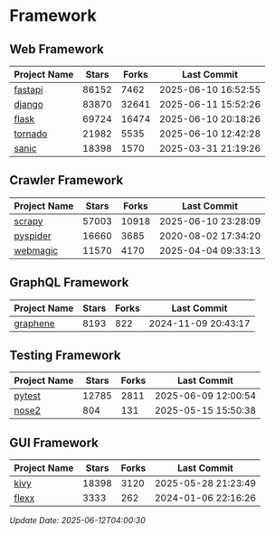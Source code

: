 # Framework

## Web Framework
| Project Name | Stars | Forks | Last Commit |
| ------------ | ----- | ----- | ----------- |
| [fastapi](https://github.com/fastapi/fastapi) | 86152 | 7462 | 2025-06-10 16:52:55 |
| [django](https://github.com/django/django) | 83870 | 32641 | 2025-06-11 15:52:26 |
| [flask](https://github.com/pallets/flask) | 69724 | 16474 | 2025-06-10 20:18:26 |
| [tornado](https://github.com/tornadoweb/tornado) | 21982 | 5535 | 2025-06-10 12:42:28 |
| [sanic](https://github.com/sanic-org/sanic) | 18398 | 1570 | 2025-03-31 21:19:26 |

## Crawler Framework
| Project Name | Stars | Forks | Last Commit |
| ------------ | ----- | ----- | ----------- |
| [scrapy](https://github.com/scrapy/scrapy) | 57003 | 10918 | 2025-06-10 23:28:09 |
| [pyspider](https://github.com/binux/pyspider) | 16660 | 3685 | 2020-08-02 17:34:20 |
| [webmagic](https://github.com/code4craft/webmagic) | 11570 | 4170 | 2025-04-04 09:33:13 |

## GraphQL Framework
| Project Name | Stars | Forks | Last Commit |
| ------------ | ----- | ----- | ----------- |
| [graphene](https://github.com/graphql-python/graphene) | 8193 | 822 | 2024-11-09 20:43:17 |

## Testing Framework
| Project Name | Stars | Forks | Last Commit |
| ------------ | ----- | ----- | ----------- |
| [pytest](https://github.com/pytest-dev/pytest) | 12785 | 2811 | 2025-06-09 12:00:54 |
| [nose2](https://github.com/nose-devs/nose2) | 804 | 131 | 2025-05-15 15:50:38 |

## GUI Framework
| Project Name | Stars | Forks | Last Commit |
| ------------ | ----- | ----- | ----------- |
| [kivy](https://github.com/kivy/kivy) | 18398 | 3120 | 2025-05-28 21:23:49 |
| [flexx](https://github.com/flexxui/flexx) | 3333 | 262 | 2024-01-06 22:16:26 |

*Update Date: 2025-06-12T04:00:30*
